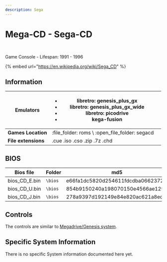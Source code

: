 ```yaml
---
description: Sega
---
```


# Mega-CD - Sega-CD

<figure><img src="https://i.imgur.com/BfbL2hs.png" alt=""><figcaption></figcaption></figure>

<figure><img src="https://i.imgur.com/XfuDGNQ.png" alt=""><figcaption></figcaption></figure>

Game Console - Lifespan: 1991 - 1996

{% embed url="https://en.wikipedia.org/wiki/Sega_CD" %}

## Information

| **Emulators**       | <ul><li>libretro: genesis_plus_gx</li><li>libretro: genesis_plus_gx_wide</li><li>libretro: picodrive</li><li>kega-fusion</li></ul> |   |
| ------------------- | ---------------------------------------------------------------------------------------------------------------------------------- | - |
| **Games Location**  | :file\_folder: roms \ :open\_file\_folder: segacd                                                                                  |   |
| **File extensions** | .cue .iso .cso .zip .7z .chd                                                                                                       |   |

## BIOS

| Bios file       | Folder  | md5                              |
| --------------- | ------- | -------------------------------- |
| bios\_CD\_E.bin | `\bios` | e66fa1dc5820d254611fdcdba0662372 |
| bios\_CD\_U.bin | `\bios` | 854b9150240a198070150e4566ae1290 |
| bios\_CD\_J.bin | `\bios` | 278a9397d192149e84e820ac621a8edd |

## Controls

The controls are similar to [Megadrive/Genesis system](megadrive-genesis.md#controls).

## Specific System Information

There is no specific System information documented here yet.
